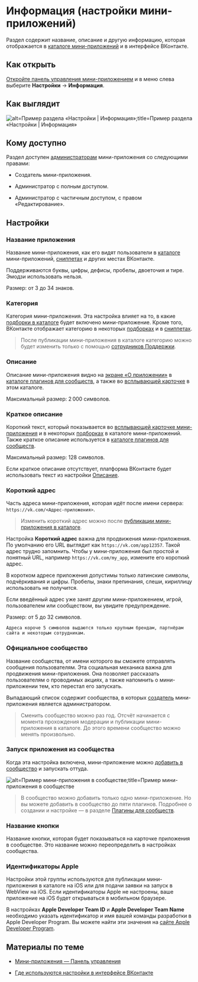 
<!-- ---
title: 'Мини-приложения | Панель управления | Настройки | Информация'
is_hidden: false
is_search_available: true
menu: 'main_menu'
visible_to_search_robots: true
meta_description: 
redirect_to: 
lang: ru
--- -->


<!-- mini-apps/settings/general/information -->

# Информация (настройки мини-приложений)

Раздел содержит название, описание и другую информацию, которая отображается в [каталоге мини-приложений](mini-apps/catalog/getting-started) и в интерфейсе ВКонтакте.

## Как открыть

[Откройте панель управления мини-приложением](../overview.md) и в меню слева выберите **Настройки** &rarr; **Информация**.

## Как выглядит

<!-- exclusions/_images/mini-apps/settings/general/information-page.png -->
![alt=Пример раздела «Настройки | Информация»;title=Пример раздела «Настройки | Информация»](7ad6988feda9ad0885f36f9d8bc0bd9b3b461b918924a2636132a0ec "-8198672874421933736")

## Кому доступно

Раздел доступен [администраторам](mini-apps/settings/managers) мини-приложения со следующими правами:

* Создатель мини-приложения.

* Администратор с полным доступом.

* Администратор с частичным доступом, с правом «Редактирование».

## Настройки

### Название приложения

Название мини-приложения, как его видят пользователи в [каталоге](mini-apps/settings/design-examples#Каталог%20мини-приложений) мини-приложений, [сниппетах](mini-apps/settings/design-examples#Сниппеты%20в%20сообщениях) и других местах ВКонтакте.

Поддерживаются буквы, цифры, дефисы, пробелы, двоеточия и тире. Эмодзи использовать нельзя.

Размер: от 3 до 34 знаков.

### Категория

Категория мини-приложения. Эта настройка влияет на то, в какие [подборки в каталоге](mini-apps/promotion/featured) будет включено мини-приложение. Кроме того, ВКонтакте отображает категорию в некоторых [подборках](mini-apps/settings/design-examples#Подборки%20в%20каталоге%20в%20десктопной%20версии%20сайта) и в [сниппетах](mini-apps/settings/design-examples#Сниппеты%20в%20сообщениях).

> После публикации мини-приложения в каталоге категорию можно будет изменить только с помощью [сотрудников Поддержки](mini-apps/settings/help).

### Описание

Описание мини-приложения видно на [экране «О приложении»](mini-apps/settings/design-examples#Экран%20«О%20приложении»%20в%20каталоге%20плагинов%20для%20сообществ) в [каталоге плагинов для сообществ](https://vk.com/community_apps), а также во [всплывающей карточке](mini-apps/settings/design-examples#Всплывающая%20карточка%20в%20каталоге%20плагинов%20для%20сообществ) в этом каталоге.

Максимальный размер: 2 000 символов.

### Краткое описание

Короткий текст, который показывается во [всплывающей карточке мини-приложения](mini-apps/settings/design-examples#Карточка%20мини-приложения) и в некоторых [подборках](mini-apps/settings/design-examples#Подборки%20в%20каталоге%20в%20мобильном%20приложении) в каталоге мини-приложений. Также краткое описание используется в [каталоге плагинов для сообществ](mini-apps/settings/design-examples#Каталог%20плагинов%20для%20сообществ).

Максимальный размер: 128 символов.

Если краткое описание отсутствует, платформа ВКонтакте будет использовать текст из настройки [Описание](#Описание).

### Короткий адрес

Часть адреса мини-приложения, которая идёт после имени сервера: `https://vk.com/<Адрес-приложения>`.

> Изменить короткий адрес можно после [публикации мини-приложения в каталоге](mini-apps/catalog/moderation).

Настройка **Короткий адрес** важна для продвижения мини-приложения. По умолчанию его URL выглядит как `https://vk.com/app12357`. Такой адрес трудно запомнить. Чтобы у мини-приложения был простой и понятный URL, например `https://vk.com/my_app`, измените его короткий адрес.

В коротком адресе приложения допустимы только латинские символы, подчёркивания и цифры. Пробелы, знаки препинания, слеши, кириллицу использовать не получится.

Если введённый адрес уже занят другим мини-приложением, игрой, пользователем или сообществом, вы увидите предупреждение.

Размер: от 5 до 32 символов.

```admin
Адреса короче 5 символов выдаются только крупным брендам, партнёрам сайта и некоторым сотрудникам.
```

### Официальное сообщество

Название сообщества, от имени которого вы сможете отправлять сообщения пользователям. Эта социальная механика важна для продвижения мини-приложения. Она позволяет рассказать пользователям о проводимых акциях, а также напомнить о мини-приложении тем, кто перестал его запускать. <!-- Подробности — в разделе [Личные сообщения от мини-приложения](TO_DO). -->

Выпадающий список содержит сообщества, в которых [создатель](mini-apps/settings/managers#Создатель) мини-приложения является администратором.

> Сменить сообщество можно раз год. Отсчёт начинается с момента прохождения модерации и публикации мини-приложения в каталоге. До этого времени сообщество можно менять произвольно.

### Запуск приложения из сообщества

Когда эта настройка включена, мини-приложение можно [добавить в сообщество](mini-apps/development/community-apps) и запускать оттуда.

<!-- exclusions/_images/mini-apps/settings/general/mini-app-in-community.png -->

![alt=Пример мини-приложения в сообществе;title=Пример мини-приложения в сообществе](24e112e1969b7340610f2e2a276975e604fb7cd6e0787dada76534a2 "-6865922094338913964")

> В сообщество можно добавить только одно мини-приложение. Но вы можете добавить в сообщество до пяти плагинов. Подробнее о создании и настройке — в разделе [Плагины для сообществ](mini-apps/development/community-apps).

### Название кнопки

Название кнопки, которая будет показываться на карточке приложения в сообществе. Это название можно переопределить в настройках сообщества.

### Идентификаторы Apple

Настройки этой группы используются для публикации мини-приложения в каталоге на iOS или для подачи заявки на запуск в WebView на iOS. Если идентификаторы Apple не настроены, ваше приложение на iOS будет открываться в мобильном браузере. 

В настройках **Apple Developer Team ID** и **Apple Developer Team Name** необходимо указать идентификатор и имя вашей команды разработки в Apple Developer Program. Вы можете найти эти значения на [сайте Apple Developer Program](https://developer.apple.com/programs/).

## Материалы по теме

* [Мини-приложения — Панель управления](../overview.md)

* [Где используются настройки в интерфейсе ВКонтакте](mini-apps/settings/design-examples)

